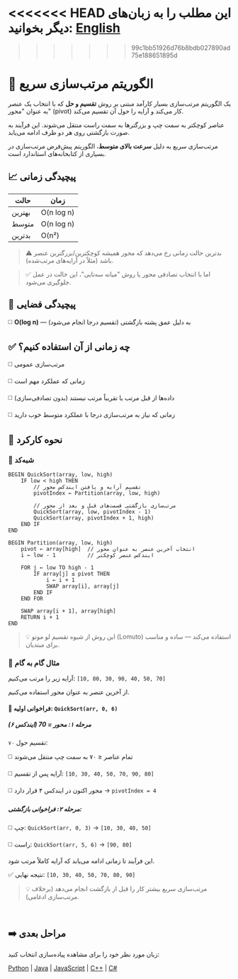 <<<<<<< HEAD
این مطلب را به زبان‌های دیگر بخوانید: [English](/sorting/quick-sort/README.md)
=======
>>>>>>> 99c1bb51926d76b8bdb027890ad75e188651895d
# 🔴 الگوریتم مرتب‌سازی سریع

یک الگوریتم مرتب‌سازی بسیار کارآمد مبتنی بر روش **تقسیم و حل** که با انتخاب یک عنصر به عنوان "محور" (pivot) کار می‌کند و آرایه را حول آن تقسیم می‌کند.

عناصر کوچکتر به سمت چپ و بزرگترها به سمت راست منتقل می‌شوند. این فرآیند به صورت بازگشتی روی هر دو طرف ادامه می‌یابد.

مرتب‌سازی سریع به دلیل **سرعت بالای متوسط**، الگوریتم پیش‌فرض مرتب‌سازی در بسیاری از کتابخانه‌های استاندارد است.

## 📈 پیچیدگی زمانی

| حالت       | زمان         |
|-----------|--------------|
| بهترین    | O(n log n)   |
| متوسط     | O(n log n)   |
| بدترین   | O(n²)        |

> ⚠️ بدترین حالت زمانی رخ می‌دهد که محور همیشه کوچکترین/بزرگترین عنصر باشد (مثلاً در آرایه‌های مرتب‌شده). 

> ✅ اما با انتخاب تصادفی محور یا روش "میانه سه‌تایی"، این حالت در عمل جلوگیری می‌شود.

## 💾 پیچیدگی فضایی
◻️ **O(log n)** — به دلیل عمق پشته بازگشتی (تقسیم درجا انجام می‌شود)

## ✅ چه زمانی از آن استفاده کنیم؟
◻️ مرتب‌سازی عمومی

◻️ زمانی که عملکرد مهم است

◻️ داده‌ها از قبل مرتب یا تقریباً مرتب نیستند (بدون تصادفی‌سازی)

◻️ زمانی که نیاز به مرتب‌سازی درجا با عملکرد متوسط خوب دارید

## 🔄 نحوه کارکرد

### 🧩 شبه‌کد

```text
BEGIN QuickSort(array, low, high)
    IF low < high THEN
        // تقسیم آرایه و یافتن ایندکس محور
        pivotIndex ← Partition(array, low, high)

        // مرتب‌سازی بازگشتی قسمت‌های قبل و بعد از محور
        QuickSort(array, low, pivotIndex - 1)
        QuickSort(array, pivotIndex + 1, high)
    END IF
END

BEGIN Partition(array, low, high)
    pivot ← array[high]  // انتخاب آخرین عنصر به عنوان محور
    i ← low - 1          // ایندکس عنصر کوچکتر

    FOR j ← low TO high - 1
        IF array[j] ≤ pivot THEN
            i ← i + 1
            SWAP array[i], array[j]
        END IF
    END FOR

    SWAP array[i + 1], array[high]
    RETURN i + 1
END
```
> 💡 این روش از شیوه تقسیم لو موتو (Lomuto) استفاده می‌کند — ساده و مناسب برای مبتدیان. 

### 🔄 مثال گام به گام
آرایه زیر را مرتب می‌کنیم: `‭[10, 80, 30, 90, 40, 50, 70]‬`

از آخرین عنصر به عنوان محور استفاده می‌کنیم.

#### 🔁 فراخوانی اولیه: `QuickSort(arr, 0, 6)`

##### مرحله ۱: محور = 70 (ایندکس ۶)
تقسیم حول `۷۰`:

◻️ تمام عناصر ≤ ۷۰ به سمت چپ منتقل می‌شوند

◻️ آرایه پس از تقسیم: `‭[10, 30, 40, 50, 70, 90, 80]‬`

◻️  محور اکنون در ایندکس ۴ قرار دارد → `pivotIndex = 4`

##### مرحله ۲: فراخوانی بازگشتی:

◻️ چپ: `QuickSort(arr, 0, 3)` → `‭[10, 30, 40, 50]‬`

◻️ راست: `QuickSort(arr, 5, 6)` → `‭[90, 80]‬`

این فرآیند تا زمانی ادامه می‌یابد که آرایه کاملاً مرتب شود.

✅ نتیجه نهایی: `‭[10, 30, 40, 50, 70, 80, 90]‬`

> 💡 مرتب‌سازی سریع بیشتر کار را قبل از بازگشت انجام می‌دهد (برخلاف مرتب‌سازی ادغامی). 

<br />

## ➡️ مراحل بعدی
زبان مورد نظر خود را برای مشاهده پیاده‌سازی انتخاب کنید:

[Python](/sorting/quick-sort/python/quick_sort.py) | [Java](/sorting/quick-sort/java/QuickSort.java) | [JavaScript](/sorting/quick-sort/javascript/quick-sort.js) | [C++](/sorting/quick-sort/c++/quick_sort.cpp) | [C#](/sorting/quick-sort/csharp/QuickSort.cs)
